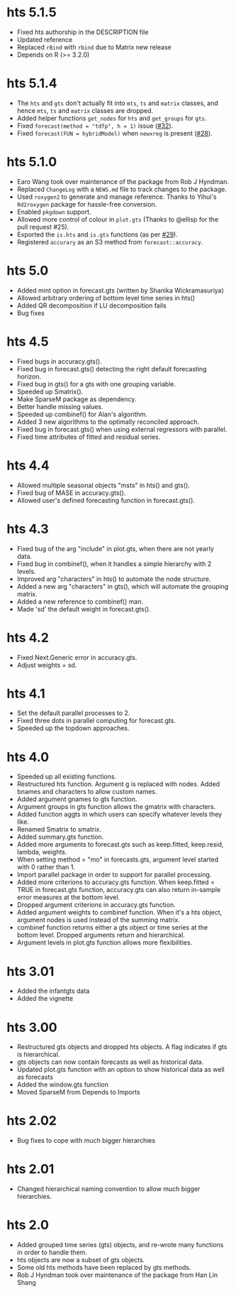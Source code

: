 # hts 5.1.5

* Fixed hts authorship in the DESCRIPTION file
* Updated reference
* Replaced `rBind` with `rbind` due to Matrix new release
* Depends on R (>= 3.2.0)

# hts 5.1.4

* The `hts` and `gts` don't actually fit into `mts`, `ts` and `matrix` classes, and hence `mts`, `ts` and `matrix` classes are dropped.
* Added helper functions `get_nodes` for `hts` and `get_groups` for `gts`.
* Fixed `forecast(method = "tdfp", h = 1)` issue ([#32](https://github.com/earowang/hts/issues/32)).
* Fixed `forecast(FUN = hybridModel)` when `newxreg` is present ([#28](https://github.com/earowang/hts/issues/28)).

# hts 5.1.0

* Earo Wang took over maintenance of the package from Rob J Hyndman.
* Replaced `ChangeLog` with a `NEWS.md` file to track changes to the package.
* Used `roxygen2` to generate and manage reference. Thanks to Yihui's `Rd2roxygen` package for hassle-free conversion.
* Enabled `pkgdown` support.
* Allowed more control of colour in `plot.gts` (Thanks to @ellisp for the pull request #25).
* Exported the `is.hts` and `is.gts` functions (as per [#29](https://github.com/earowang/hts/issues/29)).
* Registered `accurary` as an S3 method from `forecast::accuracy`.

# hts 5.0

* Added mint option in forecast.gts (written by Shanika Wickramasuriya)
* Allowed arbitrary ordering of bottom level time series in hts()
* Added QR decomposition if LU decomposition fails
* Bug fixes

# hts 4.5

* Fixed bugs in accuracy.gts().
* Fixed bug in forecast.gts() detecting the right default forecasting horizon.
* Fixed bug in gts() for a gts with one grouping variable.
* Speeded up Smatrix().
* Make SparseM package as dependency.
* Better handle missing values.
* Speeded up combinef() for Alan's algorithm.
* Added 3 new algorithms to the optimally reconciled approach.
* Fixed bug in forecast.gts() when using external regressors with parallel.
* Fixed time attributes of fitted and residual series.

# hts 4.4

* Allowed multiple seasonal objects "msts" in hts() and gts().
* Fixed bug of MASE in accuracy.gts().
* Allowed user's defined forecasting function in forecast.gts().

# hts 4.3

* Fixed bug of the arg "include" in plot.gts, when there are not yearly data.
* Fixed bug in combinef(), when it handles a simple hierarchy with 2 levels.
* Improved arg "characters" in hts() to automate the node structure.
* Added a new arg "characters" in gts(), which will automate the grouping matrix.
* Added a new reference to combinef() man.
* Made 'sd' the default weight in forecast.gts().

# hts 4.2

* Fixed Next.Generic error in accuracy.gts.
* Adjust weights = sd.

# hts 4.1

* Set the default parallel processes to 2.
* Fixed three dots in parallel computing for forecast.gts.
* Speeded up the topdown approaches.

# hts 4.0

* Speeded up all existing functions.
* Restructured hts function. Argument g is replaced with nodes. Added bnames and
	characters to allow custom names.
* Added argument gnames to gts function.
* Argument groups in gts function allows the gmatrix with characters.
* Added function aggts in which users can specify whatever levels they like.
* Renamed Smatrix to smatrix.
* Added summary.gts function.
* Added more arguments to forecast.gts such as keep.fitted, keep.resid, lambda,
	weights.
* When setting method = "mo" in forecasts.gts, argument level started with 0
	rather than 1.
* Import parallel package in order to support for parallel processing.
* Added more criterions to accuracy.gts function. When keep.fitted = TRUE in
	forecast.gts function, accuracy.gts can also return in-sample error measures
	at the bottom level.
* Dropped argument criterions in accuracy.gts function.
* Added argument weights to combinef function. When it's a hts object, argument
	nodes is used instead of the summing matrix.
* combinef function returns either a gts object or time series at the bottom
  level. Dropped arguments return and hierarchical.
* Argument levels in plot.gts function allows more flexibilities.

# hts 3.01

* Added the infantgts data
* Added the vignette

# hts 3.00

* Restructured gts objects and dropped hts objects. A flag indicates if gts is
	hierarchical.
* gts objects can now contain forecasts as well as historical data.
* Updated plot.gts function with an option to show historical data as well as
	forecasts
* Added the window.gts function
* Moved SparseM from Depends to Imports

# hts 2.02

* Bug fixes to cope with much bigger hierarchies

# hts 2.01

* Changed hierarchical naming convention to allow much bigger hierarchies.

# hts 2.0

* Added grouped time series (gts) objects, and re-wrote many functions in order
	to handle them.
* hts objects are now a subset of gts objects.
* Some old hts methods have been replaced by gts methods.
* Rob J Hyndman took over maintenance of the package from Han Lin Shang

